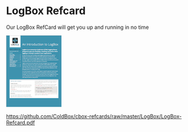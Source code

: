 # LogBox Refcard

Our LogBox RefCard will get you up and running in no time

![](../.gitbook/assets/logbox-refcard-150.png)

https://github.com/ColdBox/cbox-refcards/raw/master/LogBox/LogBox-Refcard.pdf

